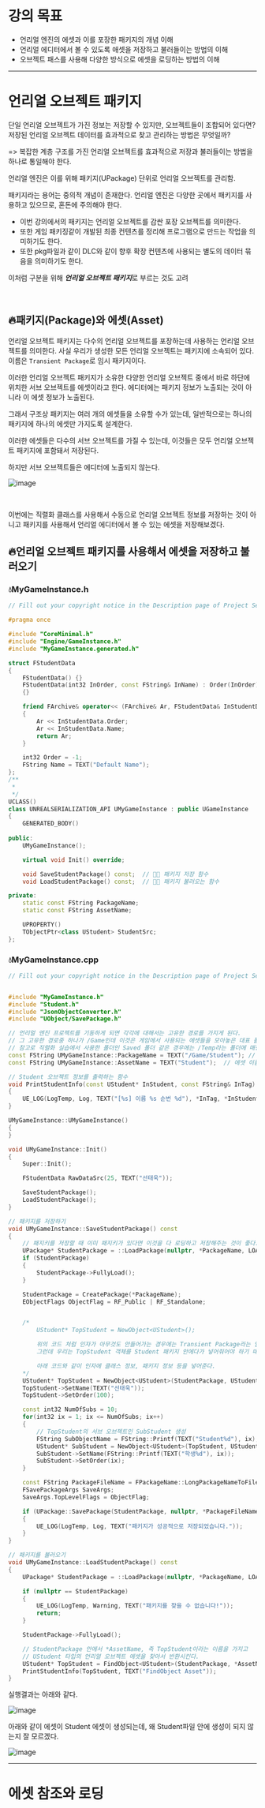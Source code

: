 # 강의 목표
* 언리얼 엔진의 에셋과 이를 포장한 패키지의 개념 이해
* 언리얼 에디터에서 볼 수 있도록 애셋을 저장하고 불러들이는 방법의 이해
* 오브젝트 패스를 사용해 다양한 방식으로 에셋을 로딩하는 방법의 이해

---

# 언리얼 오브젝트 패키지
단일 언리얼 오브젝트가 가진 정보는 저장할 수 있지만, 오브젝트들이 조합되어 있다면? 저장된 언리얼 오브젝트 데이터를 효과적으로 찾고 관리하는 방법은 무엇일까?

=> 복잡한 계층 구조를 가진 언리얼 오브젝트를 효과적으로 저장과 불러들이는 방법을 하나로 통일해야 한다.
    
언리얼 엔진은 이를 위해 패키지(UPackage) 단위로 언리얼 오브젝트를 관리함.
  
패키지라는 용어는 중의적 개념이 존재한다.
언리얼 엔진은 다양한 곳에서 패키지를 사용하고 있으므로, 혼돈에 주의해야 한다.

* 이번 강의에서의 패키지는 언리얼 오브젝트를 감싼 포장 오브젝트를 의미한다.
* 또한 게임 패키징같이 개발된 최종 컨텐츠를 정리해 프로그램으로 만드는 작업을 의미하기도 한다.
* 또한 pkg파일과 같이 DLC와 같이 향후 확장 컨텐츠에 사용되는 별도의 데이터 묶음을 의미하기도 한다.

이처럼 구분을 위해 ***언리얼 오브젝트 패키지***로 부르는 것도 고려

<br>

## 🔥패키지(Package)와 에셋(Asset)
언리얼 오브젝트 패키지는 다수의 언리얼 오브젝트를 포장하는데 사용하는 언리얼 오브젝트를 의미한다.
사실 우리가 생성한 모든 언리얼 오브젝트는 패키지에 소속되어 있다. 이름은 `Transient Package`로 임시 패키지이다.

이러한 언리얼 오브젝트 패키지가 소유한 다양한 언리얼 오브젝트 중에서 바로 하단에 위치한 
서브 오브젝트를 에셋이라고 한다. 에디터에는 패키지 정보가 노출되는 것이 아니라 이 에셋 정보가 노출된다.

그래서 구조상 패키지는 여러 개의 에셋들을 소유할 수가 있는데, 일반적으로는 하나의 패키지에 하나의 에셋만 가지도록
설계한다.

이러한 에셋들은 다수의 서브 오브젝트를 가질 수 있는데, 이것들은 모두 언리얼 오브젝트 패키지에 포함돼서
저장된다.

하지만 서브 오브젝트들은 에디터에 노출되지 않는다.

![image](https://github.com/SunFlower2819/Today-I-learned/assets/130738283/bbb2e9bf-2d6e-41fd-8a0f-941013dcc2b6)

<br>

이번에는 직렬화 클래스를 사용해서 수동으로 언리얼 오브젝트 정보를 저장하는 것이 아니고 패키지를 사용해서
언리얼 에디터에서 볼 수 있는 에셋을 저장해보겠다.
 

## 🔥언리얼 오브젝트 패키지를 사용해서 에셋을 저장하고 불러오기
### 💧MyGameInstance.h
```cpp
// Fill out your copyright notice in the Description page of Project Settings.

#pragma once

#include "CoreMinimal.h"
#include "Engine/GameInstance.h"
#include "MyGameInstance.generated.h"

struct FStudentData
{
	FStudentData() {}
	FStudentData(int32 InOrder, const FString& InName) : Order(InOrder), Name(InName)
	{}

	friend FArchive& operator<< (FArchive& Ar, FStudentData& InStudentData)
	{
		Ar << InStudentData.Order;
		Ar << InStudentData.Name;
		return Ar;
	}

	int32 Order = -1;
	FString Name = TEXT("Default Name");
};
/**
 * 
 */
UCLASS()
class UNREALSERIALIZATION_API UMyGameInstance : public UGameInstance
{
	GENERATED_BODY()
	
public:
	UMyGameInstance();

	virtual void Init() override;

	void SaveStudentPackage() const;  // 🎈🎈 패키지 저장 함수
	void LoadStudentPackage() const;  // 🎈🎈 패키지 불러오는 함수

private:
	static const FString PackageName;
	static const FString AssetName;

	UPROPERTY()
	TObjectPtr<class UStudent> StudentSrc;
};
```

### 💧MyGameInstance.cpp
```cpp
// Fill out your copyright notice in the Description page of Project Settings.


#include "MyGameInstance.h"
#include "Student.h"
#include "JsonObjectConverter.h" 
#include "UObject/SavePackage.h" 

// 언리얼 엔진 프로젝트를 기동하게 되면 각각에 대해서는 고유한 경로를 가지게 된다.
// 그 고유한 경로중 하나가 /Game인데 이것은 게임에서 사용되는 에셋들을 모아놓은 대표 폴더를 의미한다.
// 참고로 직렬화 실습에서 사용한 폴더인 Saved 폴더 같은 경우에는 /Temp라는 폴더에 매핑되어 있다.
const FString UMyGameInstance::PackageName = TEXT("/Game/Student"); // 패키지 이름 설정
const FString UMyGameInstance::AssetName = TEXT("Student");  // 에셋 이름 설정

// Student 오브젝트 정보를 출력하는 함수
void PrintStudentInfo(const UStudent* InStudent, const FString& InTag)
{
	UE_LOG(LogTemp, Log, TEXT("[%s] 이름 %s 순번 %d"), *InTag, *InStudent->GetName(), InStudent->GetOrder());
}

UMyGameInstance::UMyGameInstance()
{
}

void UMyGameInstance::Init()
{
	Super::Init();

	FStudentData RawDataSrc(25, TEXT("선태욱"));

	SaveStudentPackage();
	LoadStudentPackage();
}

// 패키지를 저장하기
void UMyGameInstance::SaveStudentPackage() const
{
	// 패지키를 저장할 때 이미 패지키가 있다면 이것을 다 로딩하고 저장해주는 것이 좋다.
	UPackage* StudentPackage = ::LoadPackage(nullptr, *PackageName, LOAD_None);
	if (StudentPackage)
	{
		StudentPackage->FullyLoad();
	}

	StudentPackage = CreatePackage(*PackageName);
	EObjectFlags ObjectFlag = RF_Public | RF_Standalone;


	/*
		UStudent* TopStudent = NewObject<UStudent>();

		위의 코드 처럼 인자가 아무것도 안들어가는 경우에는 Transient Package라는 임시 패키지 안에 언리얼 오브젝트가 저장이 된다.
		그런데 우리는 TopStudent 객체를 Student 패키지 안에다가 넣어줘어야 하기 때문에

		아래 코드와 같이 인자에 클래스 정보, 패키지 정보 등을 넣어준다.
	*/
	UStudent* TopStudent = NewObject<UStudent>(StudentPackage, UStudent::StaticClass(), *AssetName, ObjectFlag);
	TopStudent->SetName(TEXT("선태욱"));
	TopStudent->SetOrder(100);

	const int32 NumOfSubs = 10;
	for(int32 ix = 1; ix <= NumOfSubs; ix++)
	{
		// TopStudent의 서브 오브젝트인 SubStudent 생성
		FString SubObjectName = FString::Printf(TEXT("Student%d"), ix);
		UStudent* SubStudent = NewObject<UStudent>(TopStudent, UStudent::StaticClass(), *SubObjectName, ObjectFlag);
		SubStudent->SetName(FString::Printf(TEXT("학생%d"), ix));
		SubStudent->SetOrder(ix);
	}

	const FString PackageFileName = FPackageName::LongPackageNameToFilename(PackageName, FPackageName::GetAssetPackageExtension());
	FSavePackageArgs SaveArgs;
	SaveArgs.TopLevelFlags = ObjectFlag;

	if (UPackage::SavePackage(StudentPackage, nullptr, *PackageFileName, SaveArgs))
	{
		UE_LOG(LogTemp, Log, TEXT("패키지가 성공적으로 저장되었습니다."));
	}
}

// 패키지를 불러오기
void UMyGameInstance::LoadStudentPackage() const
{
	UPackage* StudentPackage = ::LoadPackage(nullptr, *PackageName, LOAD_None);

	if (nullptr == StudentPackage)
	{
		UE_LOG(LogTemp, Warning, TEXT("패키지를 찾을 수 없습니다!"));
		return;
	}

	StudentPackage->FullyLoad();

	// StudentPackage 안에서 *AssetName, 즉 TopStudent이라는 이름을 가지고 
	// UStudent 타입의 언리얼 오브젝트 에셋을 찾아서 반환시킨다.
	UStudent* TopStudent = FindObject<UStudent>(StudentPackage, *AssetName);
	PrintStudentInfo(TopStudent, TEXT("FindObject Asset"));
}
```
실행결과는 아래와 같다.

![image](https://github.com/SunFlower2819/Today-I-learned/assets/130738283/cddf672e-f414-487e-aa27-9d446f4c7226)


아래와 같이 에셋이 Student 에셋이 생성되는데, 왜 Student파일 안에 생성이 되지 않는지 잘 모르겠다.

![image](https://github.com/SunFlower2819/Today-I-learned/assets/130738283/e0f46e93-063f-433b-aa41-e4e91b2afc1f)

---

# 에셋 참조와 로딩









































